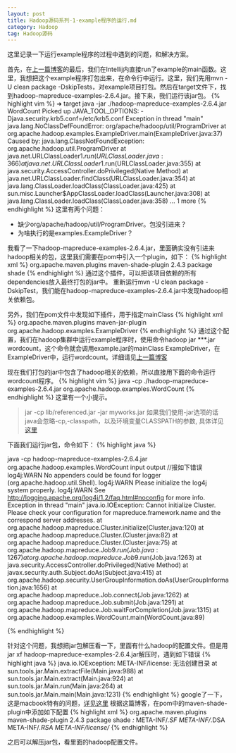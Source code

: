 ```yaml
---
layout: post
title: Hadoop源码系列-1-example程序的运行.md
category: Hadoop
tag: Hadoop源码
---
```

这里记录一下运行example程序的过程中遇到的问题，和解决方案。

首先，在[上一篇博客](http://zhengzhejun.com/hadoop%EF%BC%8Chadoop%E6%BA%90%E7%A0%81/2016/06/14/Hadoop%E6%BA%90%E7%A0%81%E7%8E%AF%E5%A2%83%E6%90%AD%E5%BB%BA%E5%92%8C%E8%B0%83%E8%AF%95.html)的最后，我们在Intellij内直接run了example的main函数。这里，我想把这个example程序打包出来，在命令行中运行。这里，我们先用mvn -U clean package -DskipTests，对example项目打包。然后在target文件下，找到hadoop-mapreduce-examples-2.6.4.jar。接下来，我们运行该jar包。
{% highlight vim %}
➜  target java -jar ./hadoop-mapreduce-examples-2.6.4.jar WordCount
Picked up JAVA_TOOL_OPTIONS: -Djava.security.krb5.conf=/etc/krb5.conf
Exception in thread "main" java.lang.NoClassDefFoundError: org/apache/hadoop/util/ProgramDriver
	at org.apache.hadoop.examples.ExampleDriver.main(ExampleDriver.java:37)
Caused by: java.lang.ClassNotFoundException: org.apache.hadoop.util.ProgramDriver
	at java.net.URLClassLoader$1.run(URLClassLoader.java:366)
	at java.net.URLClassLoader$1.run(URLClassLoader.java:355)
	at java.security.AccessController.doPrivileged(Native Method)
	at java.net.URLClassLoader.findClass(URLClassLoader.java:354)
	at java.lang.ClassLoader.loadClass(ClassLoader.java:425)
	at sun.misc.Launcher$AppClassLoader.loadClass(Launcher.java:308)
	at java.lang.ClassLoader.loadClass(ClassLoader.java:358)
	... 1 more
{% endhighlight %}
这里有两个问题：
* 缺少org/apache/hadoop/util/ProgramDriver。包没引进来？
* 为啥执行的是examples.ExampleDriver？

我看了一下hadoop-mapreduce-examples-2.6.4.jar，里面确实没有引进来hadoop相关的包，这里我们需要在pom中引入一个plugin，如下：
{% highlight xml %}
	<plugin>
		<groupId>org.apache.maven.plugins</groupId>
                <artifactId>maven-shade-plugin</artifactId>
                <version>2.4.3</version>
                <executions>
                    <execution>
                        <phase>package</phase>
                        <goals>
                            <goal>shade</goal>
                        </goals>
		   </execution>
		</executions>
	</plugin>
{% endhighlight %}
通过这个插件，可以把该项目依赖的所有dependencies放入最终打包的jar中。
重新运行mvn -U clean package -DskipTest，我们能在hadoop-mapreduce-examples-2.6.4.jar中发现hadoop相关依赖包。

另外，我们在pom文件中发现如下插件，用于指定mainClass
{% highlight xml %}
<plugin>
                <groupId>org.apache.maven.plugins</groupId>
                <artifactId>maven-jar-plugin</artifactId>
                <configuration>
                    <archive>
                        <manifest>
                            <mainClass>org.apache.hadoop.examples.ExampleDriver</mainClass>
                        </manifest>
                    </archive>
                </configuration>
</plugin>
{% endhighlight %}
通过这个配置，我们在hadoop集群中运行example程序时，使用命令hadoop jar ***.jar wordcount，这个命令就会调用example.jar的mainClass ExampleDriver，在ExampleDriver中，运行wordcount。详细请见[上一篇博客](http://zhengzhejun.com/hadoop%EF%BC%8Chadoop%E6%BA%90%E7%A0%81/2016/06/14/Hadoop%E6%BA%90%E7%A0%81%E7%8E%AF%E5%A2%83%E6%90%AD%E5%BB%BA%E5%92%8C%E8%B0%83%E8%AF%95.html)

现在我们打包的jar中包含了hadoop相关的依赖，所以直接用下面的命令运行wordcount程序。
{% highlight vim %}
java -cp ./hadoop-mapreduce-examples-2.6.4.jar org.apache.hadoop.examples.WordCount
{% endhighlight %}
这里有一个小提示。

> jar -cp lib/referenced.jar -jar myworks.jar 如果我们使用-jar选项的话java会忽略-cp,-classpath，以及环境变量CLASSPATH的参数, 具体详见[这里](http://luzl.iteye.com/blog/684435)

下面我们运行jar包，命令如下：
{% highlight java %}

java -cp hadoop-mapreduce-examples-2.6.4.jar org.apache.hadoop.examples.WordCount input output
//报如下错误
log4j:WARN No appenders could be found for logger (org.apache.hadoop.util.Shell).
log4j:WARN Please initialize the log4j system properly.
log4j:WARN See http://logging.apache.org/log4j/1.2/faq.html#noconfig for more info.
Exception in thread "main" java.io.IOException: Cannot initialize Cluster. Please check your configuration for mapreduce.framework.name and the correspond server addresses.
	at org.apache.hadoop.mapreduce.Cluster.initialize(Cluster.java:120)
	at org.apache.hadoop.mapreduce.Cluster.<init>(Cluster.java:82)
	at org.apache.hadoop.mapreduce.Cluster.<init>(Cluster.java:75)
	at org.apache.hadoop.mapreduce.Job$9.run(Job.java:1267)
	at org.apache.hadoop.mapreduce.Job$9.run(Job.java:1263)
	at java.security.AccessController.doPrivileged(Native Method)
	at javax.security.auth.Subject.doAs(Subject.java:415)
	at org.apache.hadoop.security.UserGroupInformation.doAs(UserGroupInformation.java:1656)
	at org.apache.hadoop.mapreduce.Job.connect(Job.java:1262)
	at org.apache.hadoop.mapreduce.Job.submit(Job.java:1291)
	at org.apache.hadoop.mapreduce.Job.waitForCompletion(Job.java:1315)
	at org.apache.hadoop.examples.WordCount.main(WordCount.java:89)

{% endhighlight %}

针对这个问题，我想把jar包解压看一下，里面有什么hadoop的配置文件。但是用jar xf hadoop-mapreduce-examples-2.6.4.jar解压时，遇到如下错误
{% highlight java %}
java.io.IOException: META-INF/license: 无法创建目录
	at sun.tools.jar.Main.extractFile(Main.java:988)
	at sun.tools.jar.Main.extract(Main.java:924)
	at sun.tools.jar.Main.run(Main.java:264)
	at sun.tools.jar.Main.main(Main.java:1231)
{% endhighlight %}
google了一下，这是macbook特有的问题，[详见这里](http://mapserver000-gmail-com.iteye.com/blog/1462056)
根据这篇博客，在pom中的maven-shade-plugin中添加如下配置
{% highlight xml %}
            <plugin>
                <groupId>org.apache.maven.plugins</groupId>
                <artifactId>maven-shade-plugin</artifactId>
                <version>2.4.3</version>
                <executions>
                    <execution>
                        <phase>package</phase>
                        <goals>
                            <goal>shade</goal>
                        </goals>
                        <configuration>
                            <filters>
                                <filter>
                                    <artifact>*:*</artifact>
                                    <excludes>
                                        <exclude>META-INF/*.SF</exclude>
                                        <exclude>META-INF/*.DSA</exclude>
                                        <exclude>META-INF/*.RSA</exclude>
                                        <exclude>META-INF/license/*</exclude>
                                    </excludes>
                                </filter>
                            </filters>
                        </configuration>
                    </execution>
                </executions>
            </plugin>
{% endhighlight %}

之后可以解压jar包，看里面的hadoop配置文件。





























